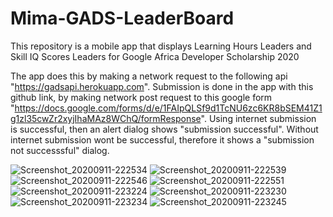 # Mima-GADS-LeaderBoard
This repository is a mobile app that displays Learning Hours Leaders and Skill IQ Scores Leaders for Google Africa Developer Scholarship 2020

The app does this by making a network request to the following api "https://gadsapi.herokuapp.com". Submission is done in the app with this github link,
by making network post request to this google form "https://docs.google.com/forms/d/e/1FAIpQLSf9d1TcNU6zc6KR8bSEM41Z1g1zl35cwZr2xyjIhaMAz8WChQ/formResponse".
Using internet submission is successful, then an alert dialog shows "submission successful". Without internet submission wont be successful, therefore it shows a "submission not successsful" dialog.

![Screenshot_20200911-222534](https://user-images.githubusercontent.com/54313529/92975593-80ac7b00-f480-11ea-81eb-1c78ab5d6350.png)
![Screenshot_20200911-222539](https://user-images.githubusercontent.com/54313529/92975597-82763e80-f480-11ea-9f2e-b3bb48977576.png)
![Screenshot_20200911-222546](https://user-images.githubusercontent.com/54313529/92975598-83a76b80-f480-11ea-8fbb-26b155282cee.png)
![Screenshot_20200911-222551](https://user-images.githubusercontent.com/54313529/92975599-84400200-f480-11ea-9ba8-51e4deebe408.png)
![Screenshot_20200911-223224](https://user-images.githubusercontent.com/54313529/92975600-84400200-f480-11ea-8c16-41d416adf82d.png)
![Screenshot_20200911-223230](https://user-images.githubusercontent.com/54313529/92975601-84d89880-f480-11ea-9dd4-619da25f4d11.png)
![Screenshot_20200911-223234](https://user-images.githubusercontent.com/54313529/92975603-85712f00-f480-11ea-9afc-b1b47964b3d4.png)
![Screenshot_20200911-223245](https://user-images.githubusercontent.com/54313529/92975605-8609c580-f480-11ea-8a52-f4165a518b32.png)

